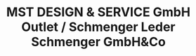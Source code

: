 ---
title: "MST DESIGN & SERVICE GmbH Outlet / Schmenger Leder Schmenger GmbH&Co"
url: /pirmasens/mst-design-und-service-gmbh-outlet-schmenger-leder-schmenger-gmbhundco/
shop: Schuhe
---
